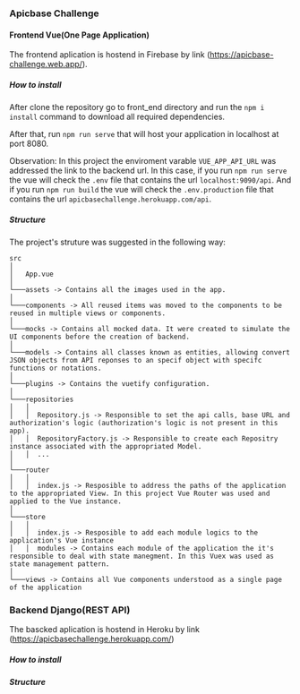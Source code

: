 ### Apicbase Challenge

#### Frontend Vue(One Page Application)
The frontend aplication is hostend in Firebase by link (https://apicbase-challenge.web.app/).

##### How to install
After clone the repository go to front_end directory and run the `npm i install` command to download all required dependencies.

After that, run `npm run serve` that will host your application in localhost at port 8080.

Observation: In this project the enviroment varable `VUE_APP_API_URL` was addressed the link to the backend url.
In this case, if you run `npm run serve` the vue will check the `.env` file that contains the url `localhost:9090/api`.
And if you run `npm run build` the vue will check the `.env.production` file that contains the url `apicbasechallenge.herokuapp.com/api`.

##### Structure
The project's struture was suggested in the following way:
```
src
│
│   App.vue
│
└───assets -> Contains all the images used in the app.
│   
└───components -> All reused items was moved to the components to be reused in multiple views or components.
│   
└───mocks -> Contains all mocked data. It were created to simulate the UI components before the creation of backend.
│   
└───models -> Contains all classes known as entities, allowing convert JSON objects from API reponses to an specif object with specifc functions or notations. 
│   
└───plugins -> Contains the vuetify configuration.
│   
└───repositories
│   │
│   │  Repository.js -> Responsible to set the api calls, base URL and authorization's logic (authorization's logic is not present in this app).
│   │  RepositoryFactory.js -> Responsible to create each Repositry instance associated with the appropriated Model.
│   │  ...
│   
└───router
│   │
│   │  index.js -> Resposible to address the paths of the application to the appropriated View. In this project Vue Router was used and applied to the Vue instance.
│
└───store
│   │
│   │  index.js -> Resposible to add each module logics to the application's Vue instance
│   │  modules -> Contains each module of the application the it's responsible to deal with state manegment. In this Vuex was used as state management pattern.
│   
└───views -> Contains all Vue components understood as a single page of the application

```

### Backend Django(REST API)
The bascked aplication is hostend in Heroku by link (https://apicbasechallenge.herokuapp.com/) 

##### How to install

##### Structure
 
